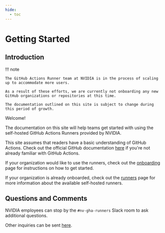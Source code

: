 ```yaml
---
hide:
  - toc
---
```


# Getting Started

## Introduction

!!! note

    The GitHub Actions Runner team at NVIDIA is in the process of scaling up to accommodate more users.

    As a result of these efforts, we are currently not onboarding any new GitHub organizations or repositories at this time.

    The documentation outlined on this site is subject to change during this period of growth.

Welcome!

The documentation on this site will help teams get started with using the self-hosted GitHub Actions Runners provided by NVIDIA.

This site assumes that readers have a basic understanding of GitHub Actions. Check out the official GitHub documentation [here](https://docs.github.com/en/actions) if you're not already familiar with GitHub Actions.

If your organization would like to use the runners, check out the [onboarding](./onboarding/) page for instructions on how to get started.

If your organization is already onboarded, check out the [runners](./runners/index.md) page for more information about the available self-hosted runners.

## Questions and Comments

NVIDIA employees can stop by the `#nv-gha-runners` Slack room to ask additional questions.

Other inquiries can be sent [here](mailto:gha-runners-ext@nvidia.com).
